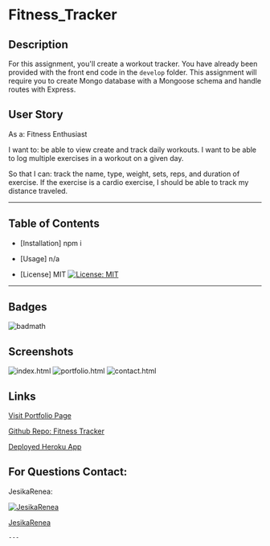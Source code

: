 # Fitness_Tracker

  
  ## Description 
  For this assignment, you'll create a workout tracker. You have already been provided with the front end code in the `develop` folder. This assignment will require you to create Mongo database with a Mongoose schema and handle routes with Express.
  
  ## User Story
  
  As a:
   Fitness Enthusiast 
  
  I want to:
   be able to view create and track daily workouts. I want to be able to log multiple exercises in a workout on a given day.
   
  So that I can: 
   track the name, type, weight, sets, reps, and duration of exercise. If the exercise is a cardio exercise, I should be able to track my distance traveled.

  ---
  
  
  ## Table of Contents
  
  * [Installation] npm i
  
  * [Usage] n/a
  
  * [License] MIT           [![License: MIT](https://img.shields.io/badge/License-MIT-yellow.svg)](https://opensource.org/licenses/MIT)
  
  
  ---
  
  ## Badges
    
  ![badmath](https://img.shields.io/github/languages/top/nielsenjared/badmath)
  

  ## Screenshots
![index.html](/images/index_ss.png)
![portfolio.html](/images/portfolio_ss.png)
![contact.html](/images/contact_ss.png)


  ## Links 

  [Visit Portfolio Page](https://JesikaRenea.github.io/)

  [Github Repo: Fitness Tracker](https://github.com/JesikaRenea/Fitness_Tracker)

  [Deployed Heroku App](https://inserturl)

  ## For Questions Contact:

  JesikaRenea:


  [![JesikaRenea](https://avatars1.githubusercontent.com/u/57422359?v=4)](https://github.com/JesikaRenea)

  [JesikaRenea](https://github.com/JesikaRenea)
  
    ---
  